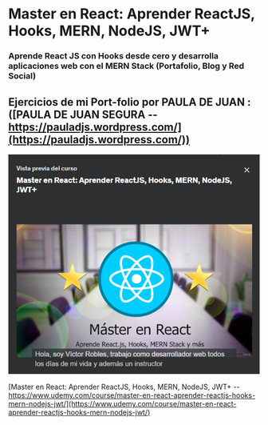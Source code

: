 # Master en React: Aprender ReactJS, Hooks, MERN, NodeJS, JWT+
### Aprende React JS con Hooks desde cero y desarrolla aplicaciones web con el MERN Stack (Portafolio, Blog y Red Social)


## Ejercicios de mi Port-folio por PAULA DE JUAN : ([PAULA DE JUAN SEGURA -- https://pauladjs.wordpress.com/](https://pauladjs.wordpress.com/))

![Master en React](image.png)

[Master en React: Aprender ReactJS, Hooks, MERN, NodeJS, JWT+ --  https://www.udemy.com/course/master-en-react-aprender-reactjs-hooks-mern-nodejs-jwt/](https://www.udemy.com/course/master-en-react-aprender-reactjs-hooks-mern-nodejs-jwt/)

